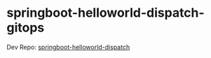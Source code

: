 # springboot-helloworld-dispatch-gitops

Dev Repo: [springboot-helloworld-dispatch](https://github.com/d2iq-shadowbq/springboot-helloworld-dispatch)
